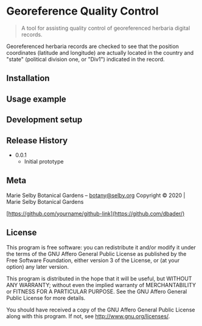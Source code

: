 # Georeference Quality Control
> A tool for assisting quality control of georeferenced herbaria digital records.

Georeferenced herbaria records are checked to see that the position coordinates (latitude and longitude)
are actually located in the country and "state" (political division one, or "Div1") indicated in the record.

## Installation

[TODO]: # (Install on OS X & Linux)

[TODO]: # (Install on Windows)

## Usage example

[TODO]: # (Usage example)

## Development setup

[TODO]: # (Development setup)

## Release History

* 0.0.1
    * Initial prototype

## Meta

Marie Selby Botanical Gardens – botany@selby.org
Copyright © 2020 | Marie Selby Botanical Gardens

[https://github.com/yourname/github-link](https://github.com/dbader/)

## License

This program is free software: you can redistribute it and/or modify
it under the terms of the GNU Affero General Public License as
published by the Free Software Foundation, either version 3 of the
License, or (at your option) any later version.

This program is distributed in the hope that it will be useful,
but WITHOUT ANY WARRANTY; without even the implied warranty of
MERCHANTABILITY or FITNESS FOR A PARTICULAR PURPOSE.  See the
GNU Affero General Public License for more details.

You should have received a copy of the GNU Affero General Public License
along with this program.  If not, see <http://www.gnu.org/licenses/>.

